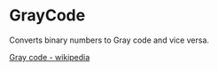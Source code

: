 # GrayCode

Converts binary numbers to Gray code and vice versa.

[Gray code - wikipedia](https://en.wikipedia.org/wiki/Gray_code)
